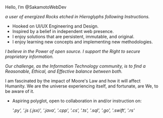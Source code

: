  Hello, I’m @SakamotoWebDev

 *a user of energized Rocks etched in Hieroglyphs following Instructions.*

- Hooked on UI/UX Engineering and Design.
- Inspired by a belief in independent web presence.
- I enjoy solutions that are persistent, immutable, and original.
- I enjoy learning new concepts and implementing new methodologies.
  
*I believe in the Power of open source.*
*I support the Right to secure proprietary information.*

*Our challenge, as the Information Technology community, is to find a Reasonable, Ethical, and Effective balance between both.*
    
I am fascinated by the impact of Moore's Law and how it will affect Humanity.
We are the universe experiencing itself, and fortunate, are We, to be aware of it.

- Aspiring polyglot, open to collaboration in and/or instruction on:
  
  *'.py', '.js (.jsx)', '.java', '.cpp', '.cs', '.ts', '.sql', '.go', '.swift', '.rs'*
<!---
SakamotoWebDev/SakamotoWebDev is a ✨ special ✨ repository because its `README.md` (this file) appears on your GitHub profile.
You can click the Preview link to take a look at your changes.
--->
